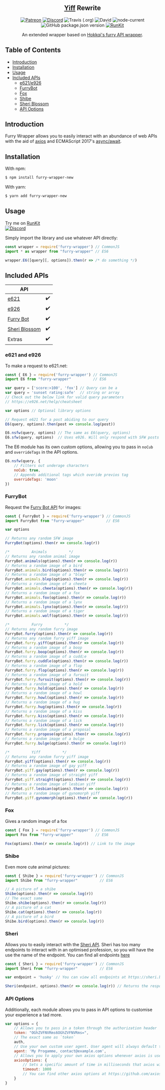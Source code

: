 <h2 align="center"><a href="https://npmjs.com/package/yiff">Yiff</a> Rewrite</h2>

<p align="center">
<a href="https://patreon.com/yeen"><img alt="Patreon" src="https://img.shields.io/badge/patreon-donate?color=F77F6F&labelColor=F96854&logo=patreon&logoColor=ffffff"></a>
<a href="https://discord.gg/eazpsZNrRk"><img alt="Discord" src="https://img.shields.io/discord/368557500884189186?color=7389D8&labelColor=6A7EC2&logo=discord&logoColor=ffffff"></a>
<img alt="Travis (.org)" src="https://img.shields.io/travis/MrGriefs/furry-wrapper">
<img alt="David" src="https://img.shields.io/david/MrGriefs/furry-wrapper">
<img alt="node-current" src="https://img.shields.io/node/v/furry-wrapper">
<img alt="GitHub package.json version" src="https://img.shields.io/github/package-json/v/MrGriefs/furry-wrapper">
<a href="https://npm.runkit.com/furry-wrapper"><img alt="RunKit" src="https://img.shields.io/badge/Run-Kit-red"></a>
</p>
<p align="center">An extended wrapper based on <a href="https://github.com/hokkqi/yiff">Hokkqi's furry API wrapper</a>.</p>

## Table of Contents

- [Introduction](#introduction)
- [Installation](#installation)
- [Usage](#usage)
- [Included APIs](#included-apis)
  - [e621/e926](#e621-and-e926)
  - [FurryBot](#furrybot)
  - [Fox](#fox)
  - [Shibe](#shibe)
  - [Sheri Blossom](#sheri)
  - [API Options](#api-options)

## Introduction

Furry Wrapper allows you to easily interact with an abundance of web APIs with the aid of [axios](https://npmjs.org/package/axios) and ECMAScript 2017's [async/await](https://developer.mozilla.org/en-US/docs/Learn/JavaScript/Asynchronous/Async_await).

## Installation

With npm:  

```bash
$ npm install furry-wrapper-new
```

With yarn:  

```bash
$ yarn add furry-wrapper-new
```

## Usage

Try me on [RunKit](https://npm.runkit.com/furry-wrapper)  
<a href="https://discord.gg/eazpsZNrRk" target="_blank"><img alt="Discord" src="https://img.shields.io/discord/368557500884189186?color=7389D8&labelColor=6A7EC2&logo=discord&logoColor=ffffff"></a>  

Simply import the library and use whatever API directly:

```javascript
const wrapper = require('furry-wrapper') // CommonJS
import * as wrapper from "furry-wrapper" // ES6

wrapper.E6([query][, options]).then(r => /* do something */)
```

## Included APIs

| API                                    |   |
|----------------------------------------|---|
| [e621](https://e621.net)               | ✔️ |
| [e926](https://e926.net)               | ✔️ |
| [Furry Bot](https://yiff.rest)         | ✔️ |
| [Sheri Blossom](https://sheri.bot/api) | ✔️ |
| Extras                                 | ✔️ |

### e621 and e926

To make a request to e621.net:

```javascript
const { E6 } = require('furry-wrapper') // CommonJS
import E6 from "furry-wrapper"          // ES6

var query = ['score:>100', 'fox'] // Query can be a
var query = 'sunset rating:safe'  // string or array
// Check out the below link for valid query parameters
// https://e926.net/help/cheatsheet

var options // Optional library options

// Request e621 for a post abiding to our query
E6(query, options).then(post => console.log(post))

E6.nsfw(query, options) // The same as E6(query, options)
E6.sfw(query, options)  // Uses e926. Will only respond with SFW posts
```

The E6 module has its own custom options, allowing you to pass in `noCub` and `overrideTags` in the API options.

```javascript
E6.nsfw(query, {
    // Filters out underage characters
    noCub: true,
    // Appends additional tags which overide previos tag
    overrideTags: 'moon'
})
```

### FurryBot

Request the [Furry Bot API](https://yiff.rest) for images:

```javascript
const { FurryBot } = require('furry-wrapper') // CommonJS
import FurryBot from "furry-wrapper"          // ES6

var options

// Returns any random SFW image
FurryBot(options).then(r => console.log(r))

/*          Animals          */
// Returns any random animal image
FurryBot.animals(options).then(r => console.log(r))
// Returns a random image of a bird
FurryBot.animals.bird(options).then(r => console.log(r))
// Returns a random image of a "blep"
FurryBot.animals.blep(options).then(r => console.log(r))
// Returns a random image of a cheeta
FurryBot.animals.cheeta(options).then(r => console.log(r))
// Returns a random image of a fox
FurryBot.animals.fox(options).then(r => console.log(r))
// Returns a random image of a lynx
FurryBot.animals.lynx(options).then(r => console.log(r))
// Returns a random image of a tiger
FurryBot.animals.wolf(options).then(r => console.log(r))

/*          Furry          */
// Returns any random furry image
FurryBot.furry(options).then(r => console.log(r))
// Returns any random furry yiff image
FurryBot.furry.yiff(options).then(r => console.log(r))
// Returns a random image of a boop
FurryBot.furry.boop(options).then(r => console.log(r))
// Returns a random image of a cudd;e
FurryBot.furry.cuddle(options).then(r => console.log(r))
// Returns a random image of a flop
FurryBot.furry.flop(options).then(r => console.log(r))
// Returns a random image of a fursuit
FurryBot.furry.fursuit(options).then(r => console.log(r))
// Returns a random image of a hold
FurryBot.furry.hold(options).then(r => console.log(r))
// Returns a random image of a howl
FurryBot.furry.howl(options).then(r => console.log(r))
// Returns a random image of a hug
FurryBot.furry.hug(options).then(r => console.log(r))
// Returns a random image of a kiss
FurryBot.furry.kiss(options).then(r => console.log(r))
// Returns a random image of a lick
FurryBot.furry.lick(options).then(r => console.log(r))
// Returns a random image of a proposal
FurryBot.furry.propose(options).then(r => console.log(r))
// Returns a random image of a bulge
FurryBot.furry.bulge(options).then(r => console.log(r))

/*          Yiff          */
// Returns any random furry yiff image
FurryBot.yiff(options).then(r => console.log(r))
// Returns a random image of gay yiff
FurryBot.yiff.gay(options).then(r => console.log(r))
// Returns a random image of straight yiff
FurryBot.yiff.straight(options).then(r => console.log(r))
// Returns a random image of lesbian yiff
FurryBot.yiff.lesbian(options).then(r => console.log(r))
// Returns a random image of gynomorph yiff
FurryBot.yiff.gynomorph(options).then(r => console.log(r))
```

### Fox

Gives a random image of a fox

```javascript
const { Fox } = require('furry-wrapper') // CommonJS
import Fox from "furry-wrapper"          // ES6

Fox(options).then(r => console.log(r)) // Link to the image
```

### Shibe

Even more cute animal pictures:

```javascript
const { Shibe } = require('furry-wrapper') // CommonJS
import Shibe from "furry-wrapper"          // ES6

// A picture of a shibe
Shibe(options).then(r => console.log(r))
// The exact same
Shibe.shibe(options).then(r => console.log(r))
// A picture of a cat
Shibe.cat(options).then(r => console.log(r))
// A picture of a bird
Shibe.bird(options).then(r => console.log(r))
```

### Sheri

Allows you to easily interact with the [Sheri API](https://sheri.bot/api).
Sheri has too many endpoints to interact with in an optimised profession, so you will have the use the name of the endpoint.
You can find all endpoints [here](https://sheri.bot/api/urls)

```javascript
const { Sheri } = require('furry-wrapper') // CommonJS
import Sheri from "furry-wrapper"          // ES6

var endpoint = 'husky' // You can view all endpoints at https://sheri.bot/api/urls

Sheri(endpoint, options).then(r => console.log(r)) // Returns the response
```

### API Options

Additionally, each module allows you to pass in API options to customise your experience a tad more.

```javascript
var options = {
    // Allows you to pass in a token through the authorization header
    token: "OGhZVFNVRms6OGhZVFNVRms=",
    // The exact same as `token`
    auth,
    // Use your own custom user agent. User agent will always default to your Node.js version and OS name if no agent is provided
    agent: 'My Progamme, contact@example.com',
    // Allows you to apply your own axios options whenever axios is used.
    axiosOptions: {
        // Sets a specific amount of time in milliseconds that axios will wait until the requested server responds.
        timeout: 1000 
        // You can find other axios options at https://github.com/axios/axios#request-config
    }
}
```
